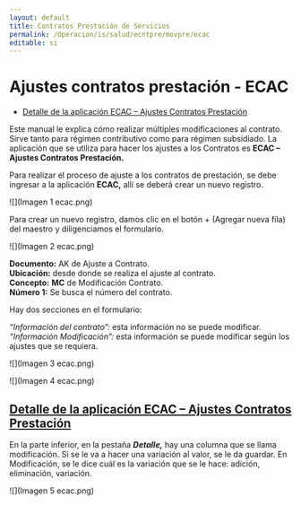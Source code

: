 ```yaml
---
layout: default
title: Contratos Prestación de Servicios
permalink: /Operacion/is/salud/ecntpre/movpre/ecac
editable: si
---
```


# Ajustes contratos prestación - ECAC

- [Detalle de la aplicación ECAC – Ajustes Contratos Prestación](http://docs.oasiscom.com/Operacion/is/salud/ecntpre/movpre/ecac#detalle-de-la-aplicación-ecac---ajustes-contratos-prestación)

Este manual le explica cómo realizar múltiples modificaciones al contrato.  Sirve tanto para régimen contributivo como para régimen subsidiado.  La aplicación que se utiliza para hacer los ajustes a los Contratos es **ECAC – Ajustes Contratos Prestación.**

Para realizar el proceso de ajuste a los contratos de prestación, se debe ingresar a la aplicación **ECAC,** allí se deberá crear un nuevo registro. 

![](Imagen 1 ecac.png)

Para crear un nuevo registro, damos clic en el botón + (Agregar nueva fila) del maestro y diligenciamos el formulario.

![](Imagen 2 ecac.png)

**Documento:**  AK de Ajuste a Contrato.  
**Ubicación:** desde donde se realiza el ajuste al contrato.  
**Concepto:** **MC** de Modificación Contrato.  
**Número 1:** Se busca el número del contrato.  

Hay dos secciones en el formulario: 

*“Información del contrato”:* esta información no se puede modificar.  
*“Información Modificación”:* esta información se puede modificar según los ajustes que se requiera.  

![](Imagen 3 ecac.png)

![](Imagen 4 ecac.png)

## [Detalle de la aplicación ECAC – Ajustes Contratos Prestación](http://docs.oasiscom.com/Operacion/is/salud/ecntpre/movpre/ecac#detalle-de-la-aplicación-ecac---ajustes-contratos-prestación)

En la parte inferior, en la pestaña _**Detalle,**_ hay una columna que se llama modificación.  Si se le va a hacer una variación al valor, se le da guardar. En Modificación, se le dice cuál es la variación que se le hace: adición, eliminación, variación.

![](Imagen 5 ecac.png)

